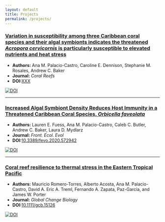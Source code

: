 ```yaml
---
layout: default
title: Projects
permalink: /projects/
---
```



### [Variation in susceptibility among three Caribbean coral species and their algal symbionts indicates the threatened *Acropora cervicornis* is particularly susceptible to elevated nutrients and heat stress](https://github.com/anampc/NutrientsHeat_Caribbean/edit/main/README.md)

* **Authors:** Ana M. Palacio-Castro, Caroline E. Dennison, Stephanie M. Rosales, Andrew C. Baker
* **Journal:** _Coral Reefs_ 
* **DOI:**[XXX](http://dx.doi.org/XXX)

[![DOI](https://zenodo.org/badge/323421269.svg)](https://zenodo.org/badge/latestdoi/323421269)
  
-----

### [Increased Algal Symbiont Density Reduces Host Immunity in a Threatened Caribbean Coral Species, *Orbicella faveolata*](https://anampc.github.io/Ofav_NH4_SH/)

* **Authors:** Lauren E. Fuess, Ana M. Palacio-Castro, Caleb C. Butler, Andrew C. Baker, Laura D. Mydlarz
* **Journal:** _Front. Ecol. Evol_ 
* **DOI:**[10.3389/fevo.2020.572942](https://doi.org/10.3389/fevo.2020.572942) 

[![DOI](https://zenodo.org/badge/224942894.svg)](https://zenodo.org/badge/latestdoi/224942894)
  
-----

### [Coral reef resilience to thermal stress in the Eastern Tropical Pacific](https://anampc.github.io/ETP_reef_resilience/)

* **Authors:** Mauricio Romero-Torres, Alberto Acosta, Ana M. Palacio-Castro, David A. Eric A. Treml, Fernando A. Zapata, Paz-García, and James W. Porter
* **Journal:** _Global Change Biology_ 
* **DOI:**[10.1111/gcb.15126](http://dx.doi.org/10.1111/gcb.15126)

[![DOI](https://zenodo.org/badge/doi/10.5281/zenodo.3404205.svg)](http://dx.doi.org/10.5281/zenodo.3404205)



